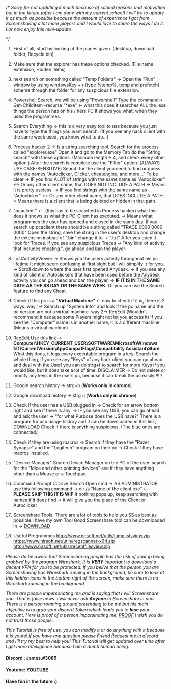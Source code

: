 


/*
	_Sorry for not updating it much because of school reasons and motivation but in the future (after i am done with my 		current school) I will try to update it as much as possible because the amount of experience I got from Screensharing a 	lot more players and I would love to share the ways I do it. For now enjoy this mini-update_ 

*/



1. First of all, start by looking at the places given.  (desktop, download folder, Recycle bin)


2. Make sure that the explorer has these options checked. (File name extension, Hidden items)


3. next search on something called "Temp Folders" -> Open the "Run" window by using windowsKey + r (type %temp%, temp and prefetch) scheme through the folder for any suspicious file extension.


4. Powershell Search, we will be using "Powershell"
    Type the command-> Get-ChildItem -recurse "*exe" <- what this does it searches ALL the .exe things the person has on his / 		hers PC
    It shows you what, when they used the programmes.


5. Search Everything -> this is a very easy tool to use because you just have to type the things you want search. (If you see any hack client with the same week used, you know what to do...)


6. Process hacker 2 -> Is a string searching tool.
    Search for the process called "explorer.exe"
    Open it and go to the Memory Tab
    do the "String search" with these options. (Minimum length-> 4, and check every other option.)
    After the search is complete use the "Filter" option. (ALWAYS USE CASE-SENSITIVE)
    Search for the client you need to find or guess with the names "Autoclicker, Clicker, cheatengine, and more..."
    To be clear -> IF you find ALOT of strings with the same name as "Autoclicker" <-> Or any other client name, that DOES NOT 	     INCLUDE A PATH -> Means it is pretty useless.
    -> IF you find strings with the same name as "Autoclicker" <-> Or any other client name, that DOES INCLUDE A PATH -> Means 	     there is a client that is being deleted or hidden in that path.



7. "pcaclient" <-- (this has to be searched in Process hacker) what this does it shows us what the PC-Client has executed.
    -> Means what programmes the user has opened and closed in the same day.
   If you search up pcaclient there should be a string called "TRACE 0000 0000 0000"
   Open the string, save the string in the user's desktop and change the extension instead of ".bin" change it to -> ".txt"
   After you open it look for Traces. if you see any suspicious Traces -> "Any kind of activity that includes cheating.", go        ahead and ban the player.



8. LastActivityViewer -> Shows you the users activity throughout his pc lifetime 
    It might seem confusing at first sight but I will simplify it for you.
    -> Scroll down to where the user first opened Anydesk.
    -> if you see any kind of client or Autoclickers that have been used before the Anydesk activity you can go ahead and ban       the player.
    -> **IF IT IS IN THE SAME DATE AS THE SS DAY OR THE SAME WEEK.**
    Or you can use the Search feature to find any Cheat



9. Check if this pc is a **"Virtual Machine"** <- now to check if it is, there is 2 ways.
	way 1-> Search up "System Info" and look if the pc name and the pc version are not a virtual machine.
	way 2-> RegEdit (Wouldn't recommend it because some Players might not let you access it) If you see the "Computer" name         is in another name, it is a different machine (Means a virtual machine)



10. RegEdit Use this link -> **Computer\HKEY_CURRENT_USER\SOFTWARE\Microsoft\Windows            				     NT\CurrentVersion\AppCompatFlags\Compatibility Assistant\Store**
    What this does, it logs every executable program in a key.
    Search the whole thing, if you see any "Keys" of any hack client you can go ahead and deal with the User!
    you can do strg+f to search for more Keys if you would like, but it does take a lot of time.
    DISCLAIMER -> Do not delete or modify any keys in the users pc, because it can break the pc easily!!!!!!



11. Google search history -> strg+h (**Works only in chrome**)


12. Google download history -> strg+j (**Works only in chrome**)


13. Check if the user has a USB plugged in -> Check for an arrow bottom right and see if there is any. -> IF you see any USB, you can go ahead and ask the user -> "for what Purpose does the USB have?"
    There is a program for usb usage history and it can be downloaded in this link, [DOWNLOAD](https://www.nirsoft.net/utils/usbdeview-x64.zip)
    Check if there is anything suspicious. (The blue ones are connected.)



14. Check if they are using macros -> Search if they have the "Razer Synapse" and the "Logitech" program on their pc -> Check if they have macros installed.



15. "Device Manager"
    Search Device Manager on the PC of the user.
    search for the "Mice and other pointing devices"
    see if they have anything other than a Mouse or a Touchpad.


16. Command Prompt C:Drive Search
    Open cmd -> AS ADMINISTRATOR 
    use this following command -> dir /s "Name of the client.exe"                 <-- **PLEASE SKIP THIS IT IS WIP**
    if nothing pops up, keep searching with names
    if it does find -> it will give you the place of the Client or Autoclicker


17. Screenshare Tools.
    There are a lot of tools to help you SS as best as possible
    I have my own Tool
    Good Screenshare tool can be downloaded in -> [DOWNLOAD](https://cdn.discordapp.com/attachments/675380171812896769/675381046136668163/Screenshare_Tool.exe)

         
18. Useful Programmes 
http://www.nirsoft.net/utils/jumplistsview.zip
https://www.nirsoft.net/utils/regscanner-x64.zip
http://www.nirsoft.net/utils/recentfilesview.zip


_Please do be aware that Screensharing people has the risk of your ip being grabbed by the program Wireshark. It is **VERY** important to download a decent VPN for you to be protected.
If you belive that the person you are Screensharing has Wireshark running in the background, be sure to look at this hidden icons in the bottom right of the screen, make sure there is no Wireshark running in the background_


_There are people impersonating me and is saying that **I** will Screenshare you. That is false news. I will never ask **Anyone** to Screenshare in dms. There is a person roaming around pretending to be me but his main objective is to grab your discord Token which leads you to **lose** your account. Here is proof of a person imporsinating me. [PROOF](https://imgur.com/HKrD2As) I wish you do not trust these people._


_This Tutorial is free of use, you can modify it or do anything with it because it is yours!
If you have any question please Friend Request me in discord and I'll try my best to help you!
This Tutorial will get updated over time after I get more intelligence because I am a dumb human being._



#### Discord : James.#3085

#### Youtube: [YOUTUBE](https://www.youtube.com/channel/UCi83Yz0lcyQPFDZRIGm84fw?view_as=subscriber)

#### Have fun in the future :)
